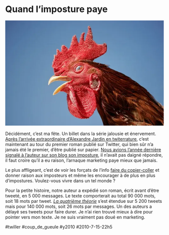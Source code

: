 # Quand l’imposture paye

![](_i/1522158549_7b7508bb701.webp)

Décidément, c’est ma fête. Un billet dans la série jalousie et énervement. [Après l’arrivée extraordinaire d’Alexandre Jardin en twiterrature](tu-retardes-de-deux-ans.md), c’est maintenant au tour du premier roman publié sur Twitter, qui bien sûr n’a jamais été le premier, d’être publié sur papier.
[Nous avions l’année dernière signalé à l’auteur sur son blog son imposture](../../2009/8/the-dumb-writers-on-twitter.md), il n’avait pas daigné répondre, il faut croire qu’il a eu raison, l’arnaque marketing paye mieux que jamais.

Le plus affligeant, c’est de voir les forçats de l’info [faire du copier-coller](http://technaute.cyberpresse.ca/nouvelles/internet/201007/15/01-4298458-le-premier-roman-publie-sur-twitter-sort-sur-papier.php) et donner raison aux imposteurs et même les encourager à de plus en plus d’impostures. Voulez-vous vivre dans un tel monde ?

Pour la petite histoire, notre auteur a expédié son roman, écrit avant d’être tweeté, en 5 000 messages. Le texte comporterait au total 90 000 mots, soit 18 mots par tweet. *[La quatrième théorie](../../page/la-quatrieme-theorie)* s’est étendue sur 5 200 tweets mais pour 140 000 mots, soit 26 mots par messages. Un des auteurs a délayé ses tweets pour faire durer. Je n’ai rien trouvé mieux à dire pour pointer vers mon texte. Je ne suis vraiment pas doué en marketing.

#twiller #coup_de_gueule #y2010 #2010-7-15-22h5

